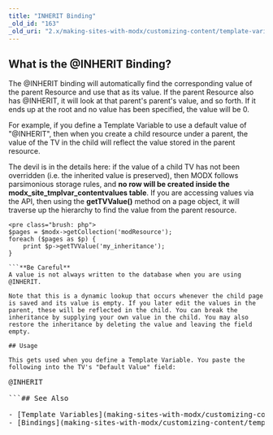 ```yaml
---
title: "INHERIT Binding"
_old_id: "163"
_old_uri: "2.x/making-sites-with-modx/customizing-content/template-variables/bindings/inherit-binding"
---
```


## What is the @INHERIT Binding?

The @INHERIT binding will automatically find the corresponding value of the parent Resource and use that as its value. If the parent Resource also has @INHERIT, it will look at that parent's parent's value, and so forth. If it ends up at the root and no value has been specified, the value will be 0.

For example, if you define a Template Variable to use a default value of "@INHERIT", then when you create a child resource under a parent, the value of the TV in the child will reflect the value stored in the parent resource.

The devil is in the details here: if the value of a child TV has not been overridden (i.e. the inherited value is preserved), then MODX follows parsimonious storage rules, and **no row will be created inside the modx\_site\_tmplvar\_contentvalues table**. If you are accessing values via the API, then using the **getTVValue()** method on a page object, it will traverse up the hierarchy to find the value from the parent resource.

```
<pre class="brush: php">
$pages = $modx->getCollection('modResource');
foreach ($pages as $p) {
    print $p->getTVValue('my_inheritance');
}

```**Be Careful**
A value is not always written to the database when you are using @INHERIT.

Note that this is a dynamic lookup that occurs whenever the child page is saved and its value is empty. If you later edit the values in the parent, these will be reflected in the child. You can break the inheritance by supplying your own value in the child. You may also restore the inheritance by deleting the value and leaving the field empty.

## Usage

This gets used when you define a Template Variable. You paste the following into the TV's "Default Value" field:

```
<pre class="brush: php">
@INHERIT

```## See Also

- [Template Variables](making-sites-with-modx/customizing-content/template-variables "Template Variables")
- [Bindings](making-sites-with-modx/customizing-content/template-variables/bindings "Bindings")
